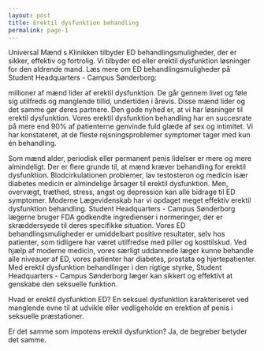 ```yaml
---
layout: post
title: Erektil dysfunktion behandling
permalink: page-1
---
```

<p>Universal Mænd s Klinikken tilbyder ED behandlingsmuligheder, der er sikker, effektiv og fortrolig. Vi tilbyder ed eller erektil dysfunktion løsninger for den aldrende mand. Læs mere om ED behandlingsmuligheder på Student Headquarters - Campus Sønderborg:</p>
 
<p>millioner af mænd lider af erektil dysfunktion. De går gennem livet og føle sig utilfreds og manglende tillid, undertiden i årevis. Disse mænd lider og det samme gør deres partnere. Den gode nyhed er, at vi har løsninger til erektil dysfunktion. Vores erektil dysfunktion behandling har en succesrate på mere end 90% af patienterne genvinde fuld glæde af sex og intimitet. Vi har konstateret, at de fleste rejsningsproblemer symptomer tager med kun én behandling.</p>
 
<p>Som mænd alder, periodisk eller permanent penis lidelser er mere og mere almindeligt. Der er flere grunde til, at mænd kræver behandling for erektil dysfunktion. Blodcirkulationen problemer, lav testosteron og medicin især diabetes medicin er almindelige årsager til erektil dysfunktion. Men, overvægt, træthed, stress, angst og depression kan alle bidrage til ED symptomer. Moderne Lægevidenskab har vi opdaget meget effektiv erektil dysfunktion behandling. Student Headquarters - Campus Sønderborg lægerne bruger FDA godkendte ingredienser i normeringer, der er skræddersyede til deres specifikke situation. Vores ED behandlingsmuligheder er umiddelbart positive resultater, selv hos patienter, som tidligere har været utilfredse med piller og kosttilskud. Ved hjælp af moderne medicin, vores særligt uddannede læger kunne behandle alle niveauer af ED, vores patienter har diabetes, prostata og hjertepatienter. Med erektil dysfunktion behandlinger i den rigtige styrke, Student Headquarters - Campus Sønderborg læger kan sikkert og effektivt at genskabe den seksuelle funktion.</p>
 
<p>Hvad er erektil dysfunktion ED? En seksuel dysfunktion karakteriseret ved manglende evne til at udvikle eller vedligeholde en erektion af penis i seksuelle præstationer.</p>
 
<p>Er det samme som impotens erektil dysfunktion? Ja, de begreber betyder det samme.</p>